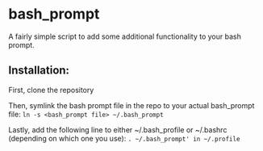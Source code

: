 bash_prompt
===========

A fairly simple script to add some additional functionality to your bash prompt.

## Installation:

First, clone the repository

Then, symlink the bash prompt file in the repo to your actual bash_prompt file:
```ln -s <bash_prompt file> ~/.bash_prompt```

Lastly, add the following line to either ~/.bash_profile or ~/.bashrc (depending on which one you use):
```. ~/.bash_prompt' in ~/.profile```